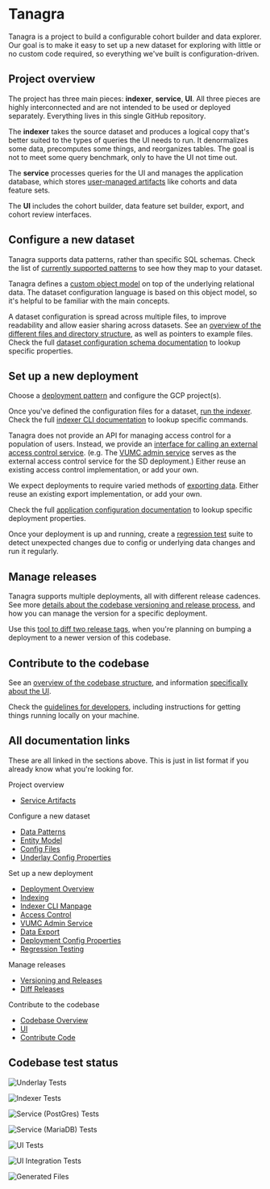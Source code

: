 # Tanagra

Tanagra is a project to build a configurable cohort builder and data explorer.
Our goal is to make it easy to set up a new dataset for exploring with little or no custom code required,
so everything we've built is configuration-driven.


## Project overview
The project has three main pieces: **indexer**, **service**, **UI**.
All three pieces are highly interconnected and are not intended to be used or deployed separately.
Everything lives in this single GitHub repository.

The **indexer** takes the source dataset and produces a logical copy that's better suited to the types
of queries the UI needs to run. It denormalizes some data, precomputes some things, and reorganizes
tables. The goal is not to meet some query benchmark, only to have the UI not time out.

The **service** processes queries for the UI and manages the application database, which stores [user-managed
artifacts](./docs/SERVICE_ARTIFACTS.md) like cohorts and data feature sets.

The **UI** includes the cohort builder, data feature set builder, export, and cohort review interfaces.


## Configure a new dataset
Tanagra supports data patterns, rather than specific SQL schemas.
Check the list of [currently supported patterns](./docs/DATA_PATTERNS.md) to see how they map to your dataset.

Tanagra defines a [custom object model](./docs/ENTITY_MODEL.md) on top of the underlying relational data.
The dataset configuration language is based on this object model, so it's helpful to be familiar with the main concepts.

A dataset configuration is spread across multiple files, to improve readability and allow easier sharing across datasets.
See an [overview of the different files and directory structure](./docs/CONFIG_FILES.md), as well as pointers to example files.
Check the full [dataset configuration schema documentation](./docs/generated/UNDERLAY_CONFIG.md) to lookup specific properties.


## Set up a new deployment
Choose a [deployment pattern](./docs/DEPLOYMENT_OVERVIEW.md) and configure the GCP project(s).

Once you've defined the configuration files for a dataset, [run the indexer](./docs/INDEXING.md).
Check the full [indexer CLI documentation](./docs/generated/indexer-cli/tanagra.adoc) to lookup specific commands.

Tanagra does not provide an API for managing access control for a population of users.
Instead, we provide an [interface for calling an external access control service](./docs/ACCESS_CONTROL.md).
(e.g. The [VUMC admin service](./docs/VUMC_ADMIN_SERVICE.md) serves as the external access control service for the SD deployment.)
Either reuse an existing access control implementation, or add your own.

We expect deployments to require varied methods of [exporting data](./docs/DATA_EXPORT.md).
Either reuse an existing export implementation, or add your own.

Check the full [application configuration documentation](./docs/generated/APPLICATION_CONFIG.md) to lookup specific 
deployment properties.

Once your deployment is up and running, create a [regression test](./docs/REGRESSION_TESTING.md) suite to detect 
unexpected changes due to config or underlying data changes and run it regularly.

## Manage releases
Tanagra supports multiple deployments, all with different release cadences.
See more [details about the codebase versioning and release process](./docs/VERSIONING_AND_RELEASES.md), 
and how you can manage the version for a specific deployment.

Use this [tool to diff two release tags](./docs/DIFF_RELEASES.md), when you're planning on bumping a deployment to a 
newer version of this codebase.


## Contribute to the codebase
See an [overview of the codebase structure](./docs/CODEBASE_OVERVIEW.md),
and information [specifically about the UI](./docs/UI.md).

Check the [guidelines for developers](./docs/CONTRIBUTING.md), including instructions for getting things running 
locally on your machine.


## All documentation links
These are all linked in the sections above. This is just in list format if you already know what you're looking for.

Project overview
* [Service Artifacts](./docs/SERVICE_ARTIFACTS.md)

Configure a new dataset
* [Data Patterns](./docs/DATA_PATTERNS.md)
* [Entity Model](./docs/ENTITY_MODEL.md)
* [Config Files](./docs/CONFIG_FILES.md)
* [Underlay Config Properties](./docs/generated/UNDERLAY_CONFIG.md)

Set up a new deployment
* [Deployment Overview](./docs/DEPLOYMENT_OVERVIEW.md)
* [Indexing](./docs/INDEXING.md)
* [Indexer CLI Manpage](./docs/generated/indexer-cli/tanagra.adoc)
* [Access Control](./docs/ACCESS_CONTROL.md)
* [VUMC Admin Service](./docs/VUMC_ADMIN_SERVICE.md)
* [Data Export](./docs/DATA_EXPORT.md)
* [Deployment Config Properties](./docs/generated/APPLICATION_CONFIG.md)
* [Regression Testing](./docs/REGRESSION_TESTING.md)

Manage releases
* [Versioning and Releases](./docs/VERSIONING_AND_RELEASES.md)
* [Diff Releases](./docs/DIFF_RELEASES.md)

Contribute to the codebase
* [Codebase Overview](./docs/CODEBASE_OVERVIEW.md)
* [UI](./docs/UI.md)
* [Contribute Code](./docs/CONTRIBUTING.md)


## Codebase test status

![Underlay Tests](https://github.com/DataBiosphere/tanagra/actions/workflows/underlay-test.yaml/badge.svg?branch=main)

![Indexer Tests](https://github.com/DataBiosphere/tanagra/actions/workflows/indexer-test.yaml/badge.svg?branch=main)

![Service (PostGres) Tests](https://github.com/DataBiosphere/tanagra/actions/workflows/service-test-postgres.yaml/badge.svg?branch=main)

![Service (MariaDB) Tests](https://github.com/DataBiosphere/tanagra/actions/workflows/service-test-mariadb.yaml/badge.svg?branch=main)

![UI Tests](https://github.com/DataBiosphere/tanagra/actions/workflows/ui-test.yaml/badge.svg?branch=main)

![UI Integration Tests](https://github.com/DataBiosphere/tanagra/actions/workflows/ui-integration-test.yaml/badge.svg?branch=main)

![Generated Files](https://github.com/DataBiosphere/tanagra/actions/workflows/generated-files.yaml/badge.svg?branch=main)
